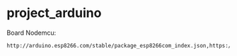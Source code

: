 # project_arduino

Board Nodemcu:
```
http://arduino.esp8266.com/stable/package_esp8266com_index.json,https://dl.espressif.com/dl/package_esp32_index.json
```


